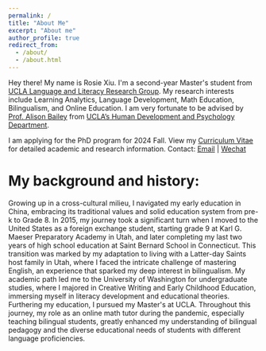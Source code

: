 ```yaml
---
permalink: /
title: "About Me"
excerpt: "About me"
author_profile: true
redirect_from: 
  - /about/
  - /about.html
---
```


Hey there! My name is Rosie Xiu. I'm a second-year Master's student from  [UCLA Language and Literacy Research Group](https://langlit.gseis.ucla.edu/). My research interests include Learning Analytics, Language Development, Math Education, Bilingualism, and Online Education. I am very fortunate to be advised by [Prof. Alison Bailey](https://seis.ucla.edu/faculty-and-research/faculty-directory/alison-bailey) from [UCLA’s Human Development and Psychology Department](https://seis.ucla.edu/departments-and-degrees/department-of-education/human-development-and-psychology-division).

I am applying for the PhD program for 2024 Fall. View my [Curriculum Vitae](../files/Curriculum_Vitae.pdf) for detailed academic and research information.
Contact: [Email](mailto:xiul@g.ucla.edu) | [Wechat](../images/wechat.png) 


My background and history:
======
Growing up in a cross-cultural milieu, I navigated my early education in China, embracing its traditional values and solid education system from pre-k to Grade 8. In 2015, my journey took a significant turn when I moved to the United States as a foreign exchange student, starting grade 9 at Karl G. Maeser Preparatory Academy in Utah, and later completing my last two years of high school education at Saint Bernard School in Connecticut. This transition was marked by my adaptation to living with a Latter-day Saints host family in Utah, where I faced the intricate challenge of mastering English, an experience that sparked my deep interest in bilingualism. My academic path led me to the University of Washington for undergraduate studies, where I majored in Creative Writing and Early Childhood Education, immersing myself in literacy development and educational theories. Furthering my education, I pursued my Master's at UCLA. Throughout this journey, my role as an online math tutor during the pandemic, especially teaching bilingual students, greatly enhanced my understanding of bilingual pedagogy and the diverse educational needs of students with different language proficiencies.

